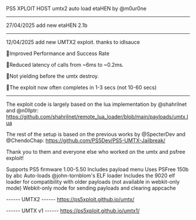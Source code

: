 PS5 XPLOIT HOST umtx2 auto load etaHEN   by @m0ur0ne

--------------------------

27/04/2025 add new etaHEN 2.1b

--------------------------

12/04/2025 add new UMTX2 exploit.  thanks to idlsauce 

🔹Improved Performance and Success Rate

🔹Reduced latency of calls from ~6ms to ~0.2ms.

🔹Not yielding before the umtx destroy.

🔹The exploit now often completes in 1-3 secs (not 10-60 secs)

-----------------------------------------------------

The exploit code is largely based on the lua implementation by @shahrilnet and @n0llptr: https://github.com/shahrilnet/remote_lua_loader/blob/main/payloads/umtx.lua

The rest of the setup is based on the previous works by @SpecterDev and @ChendoChap: https://github.com/PS5Dev/PS5-UMTX-Jailbreak/

Thank you to them and everyone else who worked on the umtx and psfree exploit!

Supports PS5 firmware 1.00-5.50
Includes payload menu
Uses PSFree 150b by abc
Auto-loads @john-tornblom's ELF loader
Includes the 9020 elf loader for compatibility with older payloads (not available in webkit-only mode)
Webkit-only mode for sending payloads and clearing appcache




------ UMTX2 ------
https://ps5xploit.github.io/umtx/







------ UMTX v1 ------
https://ps5xploit.github.io/umtx1/
